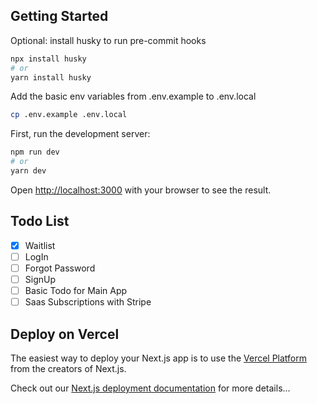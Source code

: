 ## Getting Started

Optional: install husky to run pre-commit hooks

```bash
npx install husky
# or
yarn install husky
```

Add the basic env variables from .env.example to .env.local

```bash
cp .env.example .env.local
```

First, run the development server:

```bash
npm run dev
# or
yarn dev
```

Open [http://localhost:3000](http://localhost:3000) with your browser to see the result.

## Todo List

- [x] Waitlist
- [ ] LogIn
- [ ] Forgot Password
- [ ] SignUp
- [ ] Basic Todo for Main App
- [ ] Saas Subscriptions with Stripe

## Deploy on Vercel

The easiest way to deploy your Next.js app is to use the [Vercel Platform](https://vercel.com/new?utm_medium=default-template&filter=next.js&utm_source=create-next-app&utm_campaign=create-next-app-readme) from the creators of Next.js.

Check out our [Next.js deployment documentation](https://nextjs.org/docs/deployment) for more details...
